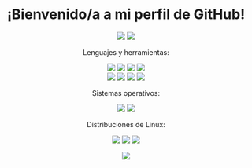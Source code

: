 <!-- Encabezado -->
<h1 align="center">¡Bienvenido/a a mi perfil de GitHub!</h1>

<!-- Iconos/Redes sociales -->
<p align="center">
  <a href="https://jbnsta.netlify.app/"><img src="https://img.shields.io/badge/-Sitio%20Web-000?style=flat&logo=Google-Chrome&logoColor=white"></a>
  <a href="https://www.linkedin.com/in/bruno-jardon-93bba523a/"><img src="https://img.shields.io/badge/-LinkedIn-0077B5?style=flat&logo=LinkedIn&logoColor=white"></a>
</p>

<!-- Lenguajes y herramientas -->
<p align="center">Lenguajes y herramientas:</p>
<p align="center">
  <img src="https://img.shields.io/badge/-C++-3776AB?style=flat&logo=C%2B%2B&logoColor=white">
  <img src="https://img.shields.io/badge/-JavaScript-F7DF1E?style=flat&logo=JavaScript&logoColor=black">
  <img src="https://img.shields.io/badge/-HTML5-E34F26?style=flat&logo=HTML5&logoColor=white">
  <img src="https://img.shields.io/badge/-CSS3-1572B6?style=flat&logo=CSS3&logoColor=white"> <br>
  <img src="https://img.shields.io/badge/-Godot-478CBF?style=flat&logo=Godot%20Engine&logoColor=white">
  <img src="https://img.shields.io/badge/-Bash-000?style=flat&logo=gnu-bash&logoColor=white">
  <img src="https://img.shields.io/badge/-Git-F05032?style=flat&logo=Git&logoColor=white">
  <img src="https://img.shields.io/badge/-Docker-2496ED?style=flat&logo=Docker&logoColor=white">
</p>

<!-- Sistemas operativos -->
<p align="center">Sistemas operativos:</p>
<p align="center">
  <img src="https://img.shields.io/badge/-Linux-000?style=flat&logo=Linux&logoColor=white">
  <img src="https://img.shields.io/badge/-Windows-0078D4?style=flat&logo=Windows&logoColor=white"> <br>
</p>

<!-- Distribuciones de Linux -->
<p align="center">Distribuciones de Linux:</p>
<p align="center">
  <img src="https://img.shields.io/badge/-Debian-A81D33?style=flat&logo=Debian&logoColor=white">
  <img src="https://img.shields.io/badge/-Kali-557C94?style=flat&logo=Kali%20Linux&logoColor=white">
  <img src="https://img.shields.io/badge/-Ubuntu-E95420?style=flat&logo=Ubuntu&logoColor=white">
</p>

<!-- Estadísticas de GitHub -->
<p align="center">
  <img src="https://github-readme-stats.vercel.app/api?username=brunojardon&show_icons=true&theme=dracula">
</p>

<!-- Visualizaciones de perfil -->
<!-- <p align="center">
  <img src="https://komarev.com/ghpvc/?username=brunojardon&color=blueviolet">
</p> -->
